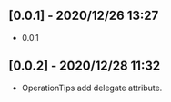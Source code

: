 ## [0.0.1] - 2020/12/26 13:27

* 0.0.1
## [0.0.2] - 2020/12/28 11:32

* OperationTips add delegate attribute.
